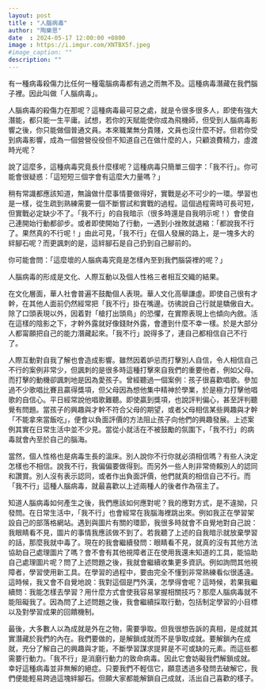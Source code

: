 ```yaml
---
layout: post
title : "人腦病毒"
author: "陶樂思"
date  : 2024-05-17 12:00:00 +0800
image : https://i.imgur.com/XNTBX5f.jpeg
#image_caption: ""
description: ""
---
```


有一種病毒殺傷力比任何一種電腦病毒都有過之而無不及。這種病毒潛藏在我們腦子裡。因此叫做「人腦病毒」。

<!--more-->

人腦病毒的殺傷力在那呢？這種病毒最可惡之處，就是令很多很多人，即使有強大潛能，都只能一生平庸。試想，若你的天賦能使你成為飛機師，但受到人腦病毒影響之後，你只能做個普通文員。本來職業無分貴賤，文員也沒什麼不好。但若你受到病毒影響，成為一個營營役役但不知道自己在做什麼的人，只顧浪費精力，虛渡時光呢？

說了這麼多，這種病毒究竟長什麼樣呢？這種病毒只簡單三個字：「我不行」。你可能會很疑惑：「這短短三個字會有這麼大力量嗎？」

稍有常識都應該知道，無論做什麼事情要做得好，實戰是必不可少的一環。學習也是一樣，從生疏到熟練需要一個不斷嘗試和實戰的過程。這個過程需時可長可短，但實戰必定缺少不了。「我不行」的自我暗示（很多時還是自我明示呢！）會使自己連開始行動都卻步。或者即使開始了行動，一遇到小挫敗就退縮：「都說我不行了。果然真的不行呢！」由此可見，「我不行」在個人發展的路上，是一塊多大的絆腳石呢？而更諷刺的是，這絆腳石是自己扔到自己腳前的。

你可能會問：「這麼壞的人腦病毒究竟是怎樣內至到我們腦袋裡的呢？」

人腦病毒的形成是文化、人際互動以及個人性格三者相互交織的結果。

在文化層面，華人社會普遍不鼓勵個人表現。華人文化高舉謙虛。即使自己很有才幹，在其他人面前仍然經常把「我不行」掛在嘴邊。彷彿說自己行就是驕傲自大。除了口頭表現以外，因着對「槍打出頭鳥」的恐懼，在實際表現上也傾向內斂。活在這樣的陰影之下，才幹外露就好像錢財外露，會遭到什麼不幸一樣。於是大部分人都甯願把自己的能力潛藏起來。「我不行」說得多了，連自己都相信自己不行了。

人際互動對自我了解也會造成影響。雖然因着妒忌而打擊別人自信，令人相信自己不行的案例非常少，但諷刺的是很多時這種打擊來自我們的重要他者，例如父母。而打擊的動機卻諷刺地是因為愛孩子。曾經聽過一個案例：孩子很喜歡唱歌。參加過不少歌唱比賽且贏得獎項，但父母因為想他集中精神於學業，於是極力打擊他唱歌的自信心。平日經常說他唱歌難聽。即使贏到獎項，也說評判偏心，甚至評判聽覺有問題。當孩子的興趣與才幹不符合父母的期望，或者父母相信某些興趣與才幹「不能拿來當飯吃」，便會以負面評價的方法阻止孩子向他們的興趣發展。上述案例其實在日常生活中並不少見。當從小就活在不被鼓勵的氛圍下，「我不行」的病毒就會內至於自己的腦海。

當然，個人性格也是病毒生長的溫床。別人說你不行你就必須相信嗎？有些人決定怎樣也不相信。說我不行，我偏偏要做得到。而另外一些人則非常倚賴別人的認同和讚賞。別人沒有表示認同，或者作出負面評價，他們就真的相信自己不行。而「我不行」這種人腦病毒，就最喜歡以上述兩種人的後者作為宿主了。

知道人腦病毒如何產生之後，我們應該如何應對呢？我的應對方式，是不違拗，只發問。在日常生活中，「我不行」也會經常在我腦海裡跳出來。例如我正在學習架設自己的部落格網站。遇到與圖片有關的環節，我很多時就會不自覺地對自己說：我眼睛看不見，圖片的事情我應該做不到了。若我聽了上述的自我暗示就放棄學習的話，那麼我就中毒了。現在的我會繼續發問：眼睛看不見，就真的沒有其他方法協助自己處理圖片了嗎？會不會有其他視障者正在使用我還未知道的工具，能協助自己處理圖片呢？問了上述問題之後，我就會繼續收集更多資訊。例如詢問其他視障者，學習使用新工具。在學習的過程中，要由完全不懂到非常熟練看似很遙遠。這時候，我又會不自覺地說：我對這個是門外漢，怎學得會呢？這時候，若果我繼續問：我能怎樣去學習？用什麼方式會使我容易掌握相關技巧？那麼人腦病毒就不能阻礙我了。因為問了上述問題之後，我會繼續採取行動，包括制定學習的小目標以及對學習成果的回饋機制。

最後，大多數人以為成就是外在之物，需要爭取。但我很想告訴的真相，是成就其實潛藏於我們的內在。我們要做的，是解鎖成就而不是爭取成就。要解鎖內在成就，充分了解自己的興趣與才能，不斷學習謀求提昇是不可或缺的元素。而這些都需要行動力。「我不行」是消磨行動力的致命病毒。因此它會妨礙我們解鎖成就。幸好這種病毒並非無解的絕症。只要我們不輕信它，願意透過多發問去破解它，我們便能輕易跨過這塊絆腳石。但願大家都能解鎖自己成就，活出自己喜歡的樣子。

<!--END-->